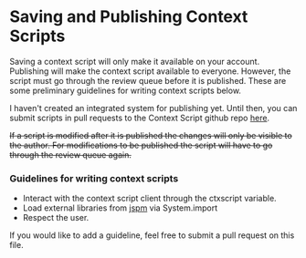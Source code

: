 # Saving and Publishing Context Scripts

Saving a context script will only make it available on your account.
Publishing will make the context script available to everyone. However, 
the script must go through the review queue before it is published.
These are some preliminary guidelines for writing context scripts below.


I haven't created an integrated system for publishing yet. Until then, you can
submit scripts in pull requests to the Context Script github repo [here](https://github.com/contextscript/contextscript/tree/master/contextScripts).

~~If a script is modified after it is published the changes will only be
visible to the author. For modifications to be published the script will
have to go through the review queue again.~~

### Guidelines for writing context scripts

 * Interact with the context script client through the ctxscript variable.
 * Load external libraries from [jspm](jspm.io) via System.import
 * Respect the user.

If you would like to add a guideline, feel free to submit a pull request on this file.
